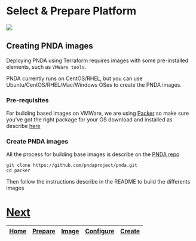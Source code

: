 # Select & Prepare Platform

![](../images/breadcrumbs.jpg)

## Creating PNDA images

Deploying PNDA using Terraform requires images with some pre-installed elements, such as `VMWare tools`. 

PNDA currently runs on CentOS/RHEL, but you can use Ubuntu/CentOS/RHEL/Mac/Windows OSes to create the PNDA images.

### Pre-requisites

For building based images on VMWare, we are using [Packer](https://www.packer.io/) so make sure you've got the right package for your OS download and installed as describe [here](https://www.packer.io/downloads.html)


### Create PNDA images

All the process for building base images is describe on the [PNDA repo](https://github.com/pndaproject/pnda/blob/develop/packer/README.md)

```
git clone https://github.com/pndaproject/pnda.git
cd packer
```

Then follow the instructions describe in the README to build the differents images


# [Next](CONFIGURE.md)

| [Home](../OVERVIEW.md) | [Prepare](PREPARE.md) | [Image](IMAGE.md) | [Configure](CONFIGURE.md) | [Create](CREATE.md) | 
| --- | --- | --- | --- | --- | 
